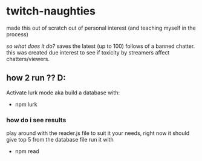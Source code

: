 # twitch-naughties

made this out of scratch out of personal interest (and teaching myself in the process)

_so what does it do?_
saves the latest (up to 100) follows of a banned chatter.
this was created due interest to see if toxicity by streamers affect chatters/viewers.

## how 2 run ?? D:
Activate lurk mode aka build a database with: 
* npm lurk

### how do i see results
play around with the reader.js file to suit it your needs, right now it should give top 5 from the database file
run it with 
* npm read
